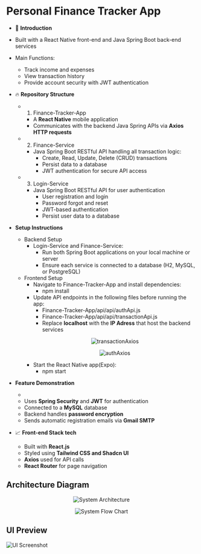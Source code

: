 # Personal Finance Tracker App

- 💸 **Introduction**
- Built with a React Native front-end and Java Spring Boot back-end services
- Main Functions:
  - Track income and expenses
  - View transaction history
  - Provide account security with JWT authentication

- 🔥 **Repository Structure**
  - 1. Finance-Tracker-App
    - A **React Native** mobile application
    - Communicates with the backend Java Spring APIs via **Axios HTTP requests**
  - 2. Finance-Service
    - Java Spring Boot RESTful API handling all transaction logic:
      - Create, Read, Update, Delete (CRUD) transactions
      - Persist data to a database
      - JWT authentication for secure API access
  - 3. Login-Service
    - Java Spring Boot RESTful API for user authentication
      - User registration and login
      - Password forgot and reset
      - JWT-based authentication
      - Persist user data to a database
  
- **Setup Instructions**
  - Backend Setup
    - Login-Service and Finance-Service:
      - Run both Spring Boot applications on your local machine or server
      - Ensure each service is connected to a database (H2, MySQL, or PostgreSQL)
  - Frontend Setup
    - Navigate to Finance-Tracker-App and install dependencies:
      - npm install
    - Update API endpoints in the following files before running the app:
      - Finance-Tracker-App/api/api/authApi.js
      - Finance-Tracker-App/api/api/transactionApi.js
      - Replace **localhost** with the **IP Adress** that host the backend services
      <p align="center">
          <img src="/Readme_pictures/transactionAxios.png" alt="transactionAxios" />
      </p>
      <p align="center">
          <img src="/Readme_pictures/authAxios.png" alt="authAxios" />
      </p>
    - Start the React Native app(Expo):
      - npm start

- **Feature Demonstration**

  - 
  - Uses **Spring Security** and **JWT** for authentication
  - Connected to a **MySQL** database
  - Backend handles **password encryption**
  - Sends automatic registration emails via **Gmail SMTP**
  
- 📈 **Front-end Stack tech**
  - Built with **React.js**
  - Styled using **Tailwind CSS and Shadcn UI**
  - **Axios** used for API calls
  - **React Router** for page navigation

## Architecture Diagram

<p align="center">
  <img src="images/System-Architecture.png" alt="System Architecture" />
</p>
<p align="center">
  <img src="images/System-Flow-Chart.png" alt="System Flow Chart"/>
</p>

## UI Preview

![UI Screenshot](images/ui-screenshot.png)
